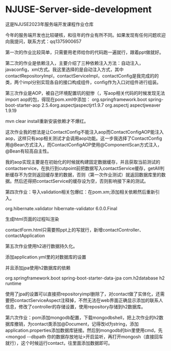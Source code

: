 # NJUSE-Server-side-development
这是NJUSE2023年服务端开发课程作业仓库

今年的服务端开发也比较硬核，和往年的作业有所不同。如果发现有任何问题欢迎向我提问，联系方式：qq1375900657

第一次的作业比较简单，只需要用老师给你的代码跑一遍就行，跟着ppt做就好。

第二次的作业是依赖注入，主要介绍了三种依赖注入方法：自动注入，javaconfig，xml方式。我这里选择的是自动注入方式，其中contactRepositoryImpl，contactServiceImpl，contactConfig是我完成的的类，两个impl分别实现各自的接口构成组件，config作为入口对组件进行组装。

第三次作业是AOP，被自己环境配置坑的挺惨（，写aop相关代码的时候发现无法import  aop的包，得现在pom.xml中添加：<dependency>    <groupId>org.springframework.boot</groupId>    <artifactId>spring-boot-starter-aop</artifactId>    <version>2.5.4</version></dependency><!-- AspectJ依赖 --><dependency><groupId>org.aspectj</groupId><artifactId>aspectjrt</artifactId><version>1.9.7</version> <!-- 使用适当的版本 --></dependency><dependency>    <groupId>org.aspectj</groupId>    <artifactId>aspectjweaver</artifactId>    <version>1.9.19</version></dependency>

mvn clear install重新安装依赖才不爆红。

这次作业我的想法是让ContactConfig不能注入aop而ContactConfigAOP能注入aop，这样只有aop相关测试才会调用aop功能。这一步我选择了ContactConfig用@Bean方式注入，而ContactConfigAOP使用@ComponentScan方式注入，@Bean有较高自主性。

我的aop实现主要是在初始化的时候就构建固定数据缓存，并且获取当前测试的contactservice，在执行到cutpoint前把数据写入contactService缓存，getAll判断缓存不为空则返回缓存里的数据，否则（第一次作业测试）就返回数据库里的数据。然后还得把contactService的缓存设为空，否则影响接下来的测试。



第四次作业：导入validation相关包爆红：在pom.xm;添加相关依赖然后重新引入。

<dependency>
    <groupId>org.hibernate.validator</groupId>
    <artifactId>hibernate-validator</artifactId>
    <version>6.0.0.Final</version>
</dependency>

生成html页面的过程叫渲染

contactForm.html只需要照ppt上的写就行，新增contactController、contactApplication



第五次作业使用h2进行数据持久化。

添加application.yml里的对数据库的设置

并且添加jpa使用h2数据库的依赖

<!-- Spring Data JPA --><dependency>    <groupId>org.springframework.boot</groupId>    <artifactId>spring-boot-starter-data-jpa</artifactId></dependency><!-- H2 Database --><dependency>    <groupId>com.h2database</groupId>    <artifactId>h2</artifactId>    <scope>runtime</scope></dependency>

使用了jpa的设置可以直接把repositoryimpl删除了，对contact做了实体化，还需要把contactServiceAspect注释掉，不然无法在web界面正确显示添加的联系人信息，修改了controller的存储设置，使用repository存储到h2数据库。

第六次作业：pom添加mongodb配置，下载mongodbshell，把上次作业的h2数据库撤销，为contact类添加@Document，记得改id为string，添加application.properties添加数据库链接。然后到mongodb的bin里使用cmd，先<mongod --dbpath 你的数据存放地址>开启监听，再打开mongosh（直接回车就行），这个时候运行contact，往里面添加数据即可。
